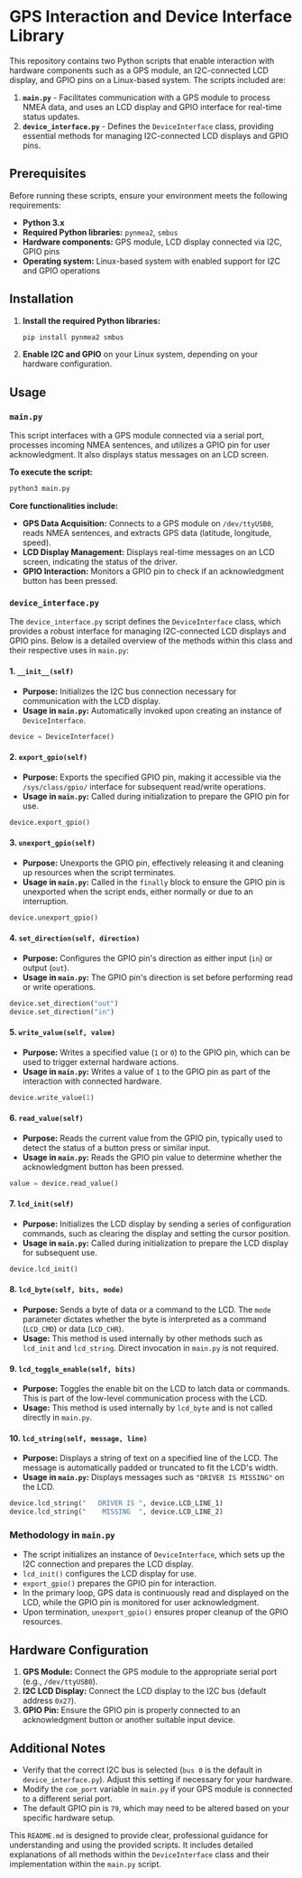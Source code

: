 

# GPS Interaction and Device Interface Library

This repository contains two Python scripts that enable interaction with hardware components such as a GPS module, an I2C-connected LCD display, and GPIO pins on a Linux-based system. The scripts included are:

1. **`main.py`** - Facilitates communication with a GPS module to process NMEA data, and uses an LCD display and GPIO interface for real-time status updates.
2. **`device_interface.py`** - Defines the `DeviceInterface` class, providing essential methods for managing I2C-connected LCD displays and GPIO pins.

## Prerequisites

Before running these scripts, ensure your environment meets the following requirements:

- **Python 3.x**
- **Required Python libraries:** `pynmea2`, `smbus`
- **Hardware components:** GPS module, LCD display connected via I2C, GPIO pins
- **Operating system:** Linux-based system with enabled support for I2C and GPIO operations

## Installation

1. **Install the required Python libraries:**

   ```bash
   pip install pynmea2 smbus
   ```

2. **Enable I2C and GPIO** on your Linux system, depending on your hardware configuration.

## Usage

### `main.py`

This script interfaces with a GPS module connected via a serial port, processes incoming NMEA sentences, and utilizes a GPIO pin for user acknowledgment. It also displays status messages on an LCD screen.

**To execute the script:**

```bash
python3 main.py
```

**Core functionalities include:**
- **GPS Data Acquisition:** Connects to a GPS module on `/dev/ttyUSB0`, reads NMEA sentences, and extracts GPS data (latitude, longitude, speed).
- **LCD Display Management:** Displays real-time messages on an LCD screen, indicating the status of the driver.
- **GPIO Interaction:** Monitors a GPIO pin to check if an acknowledgment button has been pressed.

### `device_interface.py`

The `device_interface.py` script defines the `DeviceInterface` class, which provides a robust interface for managing I2C-connected LCD displays and GPIO pins. Below is a detailed overview of the methods within this class and their respective uses in `main.py`:

#### 1. **`__init__(self)`**

- **Purpose:** Initializes the I2C bus connection necessary for communication with the LCD display.
- **Usage in `main.py`:** Automatically invoked upon creating an instance of `DeviceInterface`.

```python
device = DeviceInterface()
```

#### 2. **`export_gpio(self)`**

- **Purpose:** Exports the specified GPIO pin, making it accessible via the `/sys/class/gpio/` interface for subsequent read/write operations.
- **Usage in `main.py`:** Called during initialization to prepare the GPIO pin for use.

```python
device.export_gpio()
```

#### 3. **`unexport_gpio(self)`**

- **Purpose:** Unexports the GPIO pin, effectively releasing it and cleaning up resources when the script terminates.
- **Usage in `main.py`:** Called in the `finally` block to ensure the GPIO pin is unexported when the script ends, either normally or due to an interruption.

```python
device.unexport_gpio()
```

#### 4. **`set_direction(self, direction)`**

- **Purpose:** Configures the GPIO pin's direction as either input (`in`) or output (`out`).
- **Usage in `main.py`:** The GPIO pin's direction is set before performing read or write operations.

```python
device.set_direction("out")
device.set_direction("in")
```

#### 5. **`write_value(self, value)`**

- **Purpose:** Writes a specified value (`1` or `0`) to the GPIO pin, which can be used to trigger external hardware actions.
- **Usage in `main.py`:** Writes a value of `1` to the GPIO pin as part of the interaction with connected hardware.

```python
device.write_value(1)
```

#### 6. **`read_value(self)`**

- **Purpose:** Reads the current value from the GPIO pin, typically used to detect the status of a button press or similar input.
- **Usage in `main.py`:** Reads the GPIO pin value to determine whether the acknowledgment button has been pressed.

```python
value = device.read_value()
```

#### 7. **`lcd_init(self)`**

- **Purpose:** Initializes the LCD display by sending a series of configuration commands, such as clearing the display and setting the cursor position.
- **Usage in `main.py`:** Called during initialization to prepare the LCD display for subsequent use.

```python
device.lcd_init()
```

#### 8. **`lcd_byte(self, bits, mode)`**

- **Purpose:** Sends a byte of data or a command to the LCD. The `mode` parameter dictates whether the byte is interpreted as a command (`LCD_CMD`) or data (`LCD_CHR`).
- **Usage:** This method is used internally by other methods such as `lcd_init` and `lcd_string`. Direct invocation in `main.py` is not required.

#### 9. **`lcd_toggle_enable(self, bits)`**

- **Purpose:** Toggles the enable bit on the LCD to latch data or commands. This is part of the low-level communication process with the LCD.
- **Usage:** This method is used internally by `lcd_byte` and is not called directly in `main.py`.

#### 10. **`lcd_string(self, message, line)`**

- **Purpose:** Displays a string of text on a specified line of the LCD. The message is automatically padded or truncated to fit the LCD's width.
- **Usage in `main.py`:** Displays messages such as `"DRIVER IS MISSING"` on the LCD.

```python
device.lcd_string("   DRIVER IS ", device.LCD_LINE_1)
device.lcd_string("    MISSING  ", device.LCD_LINE_2)
```

### Methodology in `main.py`

- The script initializes an instance of `DeviceInterface`, which sets up the I2C connection and prepares the LCD display.
- `lcd_init()` configures the LCD display for use.
- `export_gpio()` prepares the GPIO pin for interaction.
- In the primary loop, GPS data is continuously read and displayed on the LCD, while the GPIO pin is monitored for user acknowledgment.
- Upon termination, `unexport_gpio()` ensures proper cleanup of the GPIO resources.

## Hardware Configuration

1. **GPS Module:** Connect the GPS module to the appropriate serial port (e.g., `/dev/ttyUSB0`).
2. **I2C LCD Display:** Connect the LCD display to the I2C bus (default address `0x27`).
3. **GPIO Pin:** Ensure the GPIO pin is properly connected to an acknowledgment button or another suitable input device.

## Additional Notes

- Verify that the correct I2C bus is selected (`bus 0` is the default in `device_interface.py`). Adjust this setting if necessary for your hardware.
- Modify the `com_port` variable in `main.py` if your GPS module is connected to a different serial port.
- The default GPIO pin is `79`, which may need to be altered based on your specific hardware setup.



This `README.md` is designed to provide clear, professional guidance for understanding and using the provided scripts. It includes detailed explanations of all methods within the `DeviceInterface` class and their implementation within the `main.py` script.